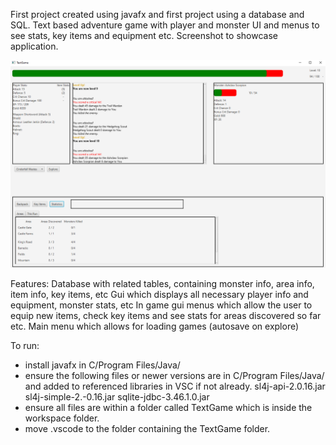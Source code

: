 First project created using javafx and first project using a database and SQL.
Text based adventure game with player and monster UI and menus to see stats, key items and equipment etc. 
Screenshot to showcase application.

![Screenshot](Screenshot.png)

Features:
Database with related tables, containing monster info, area info, item info, key items, etc
Gui which displays all necessary player info and equipment, monster stats, etc
In game gui menus which allow the user to equip new items, check key items and see stats for areas discovered so far etc.
Main menu which allows for loading games (autosave on explore)

To run:
- install javafx in C/Program Files/Java/
- ensure the following files or newer versions are in C/Program Files/Java/ and added to referenced libraries in VSC if not already.
    sl4j-api-2.0.16.jar
    sl4j-simple-2.-0.16.jar
    sqlite-jdbc-3.46.1.0.jar
- ensure all files are within a folder called TextGame which is inside the workspace folder.
- move .vscode to the folder containing the TextGame folder.
